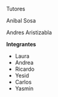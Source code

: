 Tutores

Anibal Sosa 

Andres Aristizabla

**Integrantes**
* Laura
* Andrea
* Ricardo
* Yesid
* Carlos
* Yasmin
